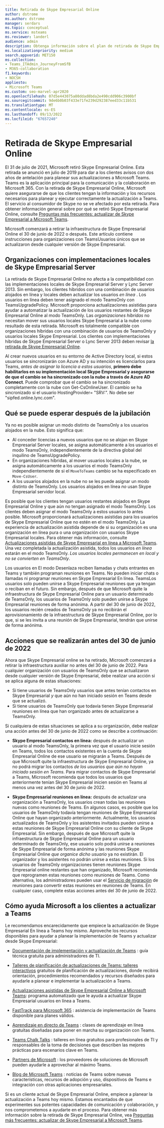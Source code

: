 ```yaml
---
title: Retirada de Skype Empresarial Online
author: dstrome
ms.author: dstrome
manager: serdars
ms.topic: conceptual
ms.service: msteams
ms.reviewer: landerl
audience: admin
description: Obtenga información sobre el plan de retirada de Skype Empresarial Online y cómo Microsoft ayuda a los clientes a migrar a Teams.
ms.localizationpriority: medium
search.appverid: MET150
ms.collection:
- Teams_ITAdmin_JourneyFromSfB
- M365-collaboration
f1.keywords:
- NOCSH
appliesto:
- Microsoft Teams
ms.custom: seo-marvel-apr2020
ms.openlocfilehash: 07d5e443075a80ddad8bda2e490cdd906c3900bf
ms.sourcegitcommit: 9de6b0b03f433e71fe239d292387eed33c11b531
ms.translationtype: MT
ms.contentlocale: es-ES
ms.lasthandoff: 09/13/2022
ms.locfileid: "67657240"
---
```

# <a name="skype-for-business-online-retirement"></a>Retirada de Skype Empresarial Online

El 31 de julio de 2021, Microsoft retiró Skype Empresarial Online. Esta retirada se anunció en julio de 2019 para dar a los clientes avisos con dos años de antelación para planear sus actualizaciones a Microsoft Teams. Teams es la aplicación principal para la comunicación y la colaboración en Microsoft 365. Con la retirada de Skype Empresarial Online, Microsoft quiere asegurarse de que los clientes tengan la información y los recursos necesarios para planear y ejecutar correctamente la actualización a Teams.  El servicio al consumidor de Skype no se ve afectado por esta retirada. Para obtener información general sobre por qué se retiró Skype Empresarial Online, consulte [Preguntas más frecuentes: actualizar de Skype Empresarial a Microsoft Teams](FAQ-journey.yml).

Microsoft comenzará a retirar la infraestructura de Skype Empresarial Online el 30 de junio de 2022 o después. Este artículo contiene instrucciones para organizaciones con TeamsUsuarios únicos que se actualizaron desde cualquier versión de Skype Empresarial.


## <a name="organizations-with-on-premises-deployments-of-skype-for-business-server"></a>Organizaciones con implementaciones locales de Skype Empresarial Server

La retirada de Skype Empresarial Online no afecta a la compatibilidad con las implementaciones locales de Skype Empresarial Server y Lync Server 2013. Sin embargo, los clientes híbridos con una combinación de usuarios alojados en línea y locales deben actualizar los usuarios *en línea* . Los usuarios en línea deben tener asignado el modo TeamsOnly con TeamsUpgradePolicy. Microsoft proporciona actualizaciones asistidas para ayudar a automatizar la actualización de los usuarios restantes de Skype Empresarial Online al modo TeamsOnly. Las *organizaciones híbridas* no necesitan mover sus usuarios locales Skype Empresarial a la nube como resultado de esta retirada. Microsoft es totalmente compatible con organizaciones híbridas con una combinación de usuarios de TeamsOnly y usuarios locales Skype Empresarial. Los clientes con implementaciones híbridas de Skype Empresarial Server o Lync Server 2013 deben revisar [la retirada de Skype Empresarial Online](/skypeforbusiness/hybrid/plan-hybrid-connectivity#implications-of-the-upcoming-retirement-of-skype-for-business-online).

Al crear nuevos usuarios en su entorno de Active Directory local, si estos usuarios se sincronizarán con Azure AD y su intención es licenciarlos para Teams, *antes de asignar la licencia a estos usuarios*, **primero debe habilitarlos en su implementación local Skype Empresarial y asegurarse de que el cambio se ha sincronizado con la nube a través de Azure AD Connect**.  Puede comprobar que el cambio se ha sincronizado completamente con la nube con Get-CsOnlineUser. El cambio se ha sincronizado si el usuario HostingProvider= "SRV:".  No debe ser "sipfed.online.lync.com".   

## <a name="what-to-expect-post-retirement"></a>Qué se puede esperar después de la jubilación

Ya no es posible asignar un modo distinto de TeamsOnly a los usuarios alojados en la nube. Esto significa que:

 - Al conceder licencias a nuevos usuarios que no se alojan en Skype Empresarial Server locales, se asigna automáticamente a los usuarios el modo TeamsOnly, independientemente de la directiva global del inquilino de TeamsUpgradePolicy.
 - En organizaciones híbridas, al mover usuarios locales a la nube, se asigna automáticamente a los usuarios el modo TeamsOnly independientemente de si el `MoveToTeams` cambio se ha especificado en `Move-CsUser`.
 - A los usuarios alojados en la nube no se les puede asignar un modo distinto de TeamsOnly. Los usuarios alojados en línea *no* usan Skype Empresarial servidor local.

Es posible que los clientes tengan usuarios restantes alojados en Skype Empresarial Online y que aún no tengan asignado el modo TeamsOnly. Los clientes deben asignar el modo TeamsOnly a estos usuarios lo antes posible. Microsoft proporcionará actualizaciones asistidas para los usuarios de Skype Empresarial Online que no estén en el modo TeamsOnly. La experiencia de actualización asistida depende de si su organización es una organización en línea pura o una organización con usuarios Skype Empresarial locales. Para obtener más información, consulte [Actualizaciones asistidas de Skype Empresarial en línea a Microsoft Teams](upgrade-assisted.md). Una vez completada la actualización asistida, todos los usuarios *en línea* estarán en el modo TeamsOnly. *Los usuarios locales permanecen en local y no se convierten en TeamsOnly*.

Los usuarios en El modo Desenlaza reciben llamadas y chats entrantes en Teams y también programan reuniones en Teams. No pueden iniciar chats o llamadas ni programar reuniones en Skype Empresarial En línea. TeamsLos usuarios solo pueden unirse a Skype Empresarial reuniones que ya tengan o reciban en el futuro. Sin embargo, después de que Microsoft quite la infraestructura de Skype Empresarial Online para un usuario determinado de TeamsOnly, los usuarios de TeamsOnly solo pueden unirse a Skype Empresarial reuniones de forma anónima.  A partir del 30 de junio de 2022, los usuarios recién creados de TeamsOnly ya no recibirán el aprovisionamiento de la infraestructura de Skype Empresarial Online, por lo que, si se les invita a una reunión de Skype Empresarial, tendrán que unirse de forma anónima.


## <a name="actions-to-take-before-june-30-2022"></a>Acciones que se realizarán antes del 30 de junio de 2022
Ahora que Skype Empresarial online se ha retirado, Microsoft comenzará a retirar la infraestructura auxiliar no antes del 30 de junio de 2022.  Para cualquier organización con usuarios de TeamsOnly que se actualizaron desde cualquier versión de Skype Empresarial, debe realizar una acción si se aplica alguna de estas situaciones:

- Si tiene usuarios de TeamsOnly usuarios que antes tenían contactos en Skype Empresarial *y* que aún no han iniciado sesión en Teams desde que se actualizó.
- Si tiene usuarios de TeamsOnly que todavía tienen Skype Empresarial reuniones en línea que han organizado antes de actualizarse a TeamsOnly.

Si cualquiera de estas situaciones se aplica a su organización, debe realizar una acción antes del 30 de junio de 2022 como se describe a continuación:

 - **Skype Empresarial contactos en línea:** después de actualizar un usuario al modo TeamsOnly, la primera vez que el usuario inicie sesión en Teams, todos los contactos existentes en la cuenta de Skype Empresarial Online de ese usuario se migrarán a Teams. Después de que Microsoft quite la infraestructura de Skype Empresarial Online, ya no podrá migrar los contactos *de los usuarios que aún no hayan iniciado sesión en Teams.* Para migrar contactos de Skype Empresarial a Teams, Microsoft recomienda que todos los usuarios que anteriormente tenían Skype Empresarial inicien sesión en Teams al menos una vez antes del 30 de junio de 2022.

 - **Skype Empresarial reuniones en línea:** después de actualizar una organización a TeamsOnly, los usuarios crean todas las reuniones nuevas como reuniones de Teams. En algunos casos, es posible que los usuarios de TeamsOnly todavía tengan reuniones de Skype Empresarial Online que hayan organizado anteriormente. Actualmente, los usuarios actualizados de TeamsOnly y los asistentes invitados pueden unirse a estas reuniones de Skype Empresarial Online con su cliente de Skype Empresarial. Sin embargo, después de que Microsoft quite la infraestructura de Skype Empresarial Online para un usuario determinado de TeamsOnly, ese usuario solo podrá unirse a reuniones de Skype Empresarial de forma anónima y las reuniones Skype Empresarial Online *que organice dicho usuario* ya no existirán. El organizador y los asistentes no podrán unirse a estas reuniones. Si los usuarios de TeamsOnly organizaciones tienen reuniones Skype Empresarial online restantes que han organizado, Microsoft recomienda que reprogramen estas reuniones como reuniones de Teams. Como alternativa, los administradores pueden usar el [Servicio de migración](/skypeforbusiness/audio-conferencing-in-office-365/setting-up-the-meeting-migration-service-mms#trigger-meeting-migration-manually-via-powershell-cmdlet) de reuniones para convertir estas reuniones en reuniones de Teams. En cualquier caso, complete estas acciones antes del 30 de junio de 2022.  


## <a name="how-microsoft-is-helping-customers-upgrade-to-teams"></a>Cómo ayuda Microsoft a los clientes a actualizar a Teams

Le recomendamos encarecidamente que empiece la actualización de Skype Empresarial En línea a Teams hoy mismo. Aproveche los recursos disponibles para ayudar a planear la implementación de Teams y actualizar desde Skype Empresarial:

- [Documentación de implementación y actualización de Teams](upgrade-start-here.md) : guía técnica gratuita para administradores de TI.

- [Talleres de planificación de actualizaciones de Teams: talleres interactivos](./upgrade-workshops-landing-page.yml) gratuitos de planificación de actualizaciones, donde recibirá orientación, procedimientos recomendados y recursos diseñados para ayudarle a planear e implementar la actualización a Teams.

- [Actualizaciones asistidas de Skype Empresarial Online a Microsoft Teams](upgrade-assisted.md): programa automatizado que le ayuda a actualizar Skype Empresarial usuarios en línea a Teams.

- [FastTrack para Microsoft 365](https://www.microsoft.com/fasttrack/microsoft-365) : asistencia de implementación de Teams disponible para planes válidos.

- [Aprendizaje en directo de Teams](./instructor-led-training-teams-landing-page.yml) : clases de aprendizaje en línea gratuitas diseñadas para poner en marcha su organización con Teams.

- [Teams Chalk Talks](./chalk-talks-landing-page.yml) : talleres en línea gratuitos para profesionales de TI y responsables de la toma de decisiones que describen las mejores prácticas para escenarios clave en Teams.

- [Partners de Microsoft](https://www.microsoft.com/solution-providers/home) : los proveedores de soluciones de Microsoft pueden ayudarle a aprovechar al máximo Teams.

- [Blog de Microsoft Teams](https://techcommunity.microsoft.com/t5/microsoft-teams-blog/bg-p/MicrosoftTeamsBlog) : noticias de Teams sobre nuevas características, recursos de adopción y uso, dispositivos de Teams e integración con otras aplicaciones empresariales.

Si es un cliente actual de Skype Empresarial Online, empiece a planear la actualización a Teams hoy mismo. Estamos encantados de que experimentes sus potentes capacidades de comunicación y colaboración, y nos comprometemos a ayudarte en el proceso.  Para obtener más información sobre la retirada de Skype Empresarial Online, vea [Preguntas más frecuentes: actualizar de Skype Empresarial a Microsoft Teams](FAQ-journey.yml).





